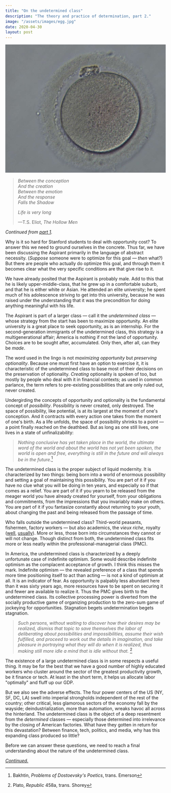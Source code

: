 ```yaml
---
title: "On the undetermined class"
description: "The theory and practice of determination, part 2."
image: "/assets/images/egg.jpg"
date: 2020-04-30
layout: post
---
```


![](/assets/images/egg.jpg)

> _Between the conception_  
> _And the creation_  
> _Between the emotion_  
> _And the response_  
> _Falls the Shadow_
>
> _Life is very long_
>
> —T.S. Eliot, _The Hollow Men_

_Continued from [part 1](/2020/04/25/startup.html)._

Why is it so hard for Stanford students to deal with opportunity cost? To answer this we need to ground ourselves in the concrete. Thus far, we have been discussing the Aspirant primarily in the language of abstract necessity. (_Suppose_ someone were to optimize for this goal — _then_ what?) But there are people who actually do optimize this goal, and through them it becomes clear what the very specific conditions are that give rise to it.

We have already posited that the Aspirant is probably male. Add to this that he is likely upper-middle-class, that he grew up in a comfortable suburb, and that he is either white or Asian. He attended an elite university; he spent much of his adolescence striving to get into this university, because he was raised under the understanding that it was the precondition for doing anything meaningful with his life.

The Aspirant is part of a larger class — call it the _undetermined class_ — whose strategy from the start has been to maximize opportunity. An elite university is a great place to seek opportunity, as is an internship. For the second-generation immigrants of the undetermined class, this strategy is a multigenerational affair; America is nothing if not the land of opportunity. Choices are to be sought after, accumulated. Only then, after all, can they be _made_.

The word used in the lingo is not _maximizing opportunity_ but _preserving optionality_. Because one must first have an option to exercise it, it is characteristic of the undetermined class to base most of their decisions on the preservation of optionality. _Creating_ optionality is spoken of too, but mostly by people who deal with it in financial contexts; as used in common parlance, the term refers to pre-existing possibilities that are only ruled out, never created.

Undergirding the concepts of opportunity and optionality is the fundamental concept of _possibility_. Possibility is never created, only destroyed. The space of possibility, like potential, is at its largest at the moment of one's conception. And it contracts with every action one takes from the moment of one's birth. As a life unfolds, the space of possibility shrinks to a point — a point finally reached on the deathbed. But as long as one still lives, one lives in a state of unfinalizability:

> _Nothing conclusive has yet taken place in the world, the ultimate word of the world and about the world has not yet been spoken, the world is open and free, everything is still in the future and will always be in the future._[^bakhtin]

[^bakhtin]: Bakhtin, _Problems of Dostoevsky's Poetics_, trans. Emerson

The undetermined class is the proper subject of liquid modernity. It is characterized by two things: being born into a world of enormous possibility and setting a goal of maintaining this possibility. You are part of it if you have no clue what you will be doing in ten years, and especially so if that comes as a relief. You are part of it if you yearn to be released from the meager world you have already created for yourself, from your obligations and commitments, from the impressions that you invariably make on others. You are part of it if you fantasize constantly about returning to your youth, about changing the past and being released from the passage of time.

Who falls outside the undetermined class? Third-world peasants, fishermen, factory workers — but also academics, the _vieux riche_, royalty ([well](https://en.wikipedia.org/wiki/Edward_VIII_abdication_crisis), [usually](https://en.wikipedia.org/wiki/Megxit)). More or less, those born into circumstances they cannot or will not change. Though distinct from both, the undetermined class fits more or less neatly within the professional-managerial class (PMC).

In America, the undetermined class is characterized by a deeply unfortunate case of indefinite optimism. Some would describe indefinite optimism as the complacent acceptance of growth. I think this misses the mark. Indefinite optimism — the revealed preference of a class that spends more time positioning itself to act than acting — is not a kind of optimism at all. It is an indicator of fear. As opportunity is palpably less abundant here than it was sixty years ago, more resources have to be spent on securing it and fewer are available to realize it. Thus the PMC gives birth to the undetermined class. Its collective processing power is diverted from the socially productive game of organizing production to the zero-sum game of jockeying for opportunities. Stagnation begets undetermination begets stagnation.

> _Such persons, without waiting to discover how their desires may be realized, dismiss that topic to save themselves the labor of deliberating about possibilities and impossibilities, assume their wish fulfilled, and proceed to work out the details in imagination, and take pleasure in portraying what they will do when it is realized, thus making still more idle a mind that is idle without that._ [^plato]

[^plato]: Plato, _Republic_ 458a, trans. Shorey

The existence of a large undetermined class is in some respects a useful thing. It may be for the best that we have a good number of highly educated workers who cluster around the sector of the greatest productivity growth, be it finance or tech. At least in the short term, it helps us allocate labor "optimally" and fluff up our GDP.

But we also see the adverse effects. The four power centers of the US (NY, SF, DC, LA) swell into imperial strongholds independent of the rest of the country; other critical, less glamorous sectors of the economy fall by the wayside; deindustrialization, more than automation, wreaks havoc all across the hinterland. The undetermined class is the object of a deep resentment from the _determined_ classes — especially those determined into irrelevance by the closing of American factories. What have they gotten in return for this devastation? Between finance, tech, politics, and media, why has this expanding class produced so little?

Before we can answer these questions, we need to reach a final understanding about the nature of the undetermined class.

_[Continued.](/2020/05/07/determination.html)_
